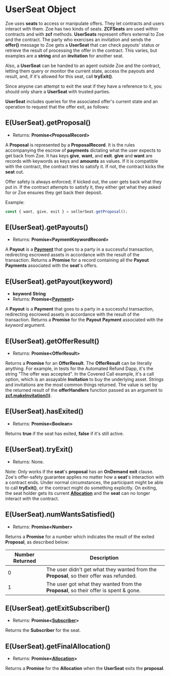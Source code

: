 # UserSeat Object

Zoe uses **seats** to access or manipulate offers. They let contracts and users interact
with them. Zoe has two kinds of seats. **ZCFSeats**
are used within contracts and with **zcf** methods. **UserSeats** represent offers external to
Zoe and the contract. The party who exercises an invitation and sends the **offer()** message
to Zoe gets a **UserSeat** that can check payouts' status or retrieve the result of
processing the offer in the contract. This varies, but examples
are a **string** and an **invitation** for another seat.

Also, a **UserSeat** can be handed to an agent outside Zoe and the contract, letting
them query or monitor the current state, access the payouts and result,
and, if it's allowed for this seat, call **tryExit()**.

Since anyone can attempt to exit the seat if they have a reference to it,
you should only share a **UserSeat** with trusted parties.

**UserSeat** includes queries for the associated offer's current state
and an operation to request that the offer exit, as follows:

## E(UserSeat).getProposal()
  - Returns: **Promise&lt;ProposalRecord>**

A **Proposal** is represented by a **ProposalRecord**. It is the rules
accompanying the escrow of **payments** dictating what the user expects
to get back from Zoe. It has keys **give**, **want**, and
**exit**. **give** and **want** are records with keywords as keys and
**amounts** as values. If it is compatible with the contract, the
contract tries to satisfy it. If not, the contract kicks the **seat** out.

Offer safety is always enforced; if kicked out, the user gets back
what they put in. If the contract attempts to satisfy it, they either
get what they asked for or Zoe ensures they get back their deposit.

Example:

```js
const { want, give, exit } = sellerSeat.getProposal();
```

## E(UserSeat).getPayouts()
  - Returns: **Promise&lt;PaymentKeywordRecord>**

A **Payout** is a **[Payment](/reference/ertp-api/payment.md)** that goes to a party in a successful transaction, redirecting
escrowed assets in accordance with the result of the transaction. Returns a **Promise** for a record
containing all the **Payout** **Payments** associated with the **seat**'s offers.

## E(UserSeat).getPayout(keyword)
- **keyword** **String**
- Returns: **Promise&lt;[Payment](/reference/ertp-api/payment.md)>**

A **Payout** is a **Payment** that goes to a party in a successful transaction, redirecting
escrowed assets in accordance with the result of the transaction. Returns a **Promise** for the **Payout**
**Payment** associated with the *keyword* argument.

## E(UserSeat).getOfferResult()
  - Returns: **Promise&lt;OfferResult>**

Returns a **Promise** for an **OfferResult**. The **OfferResult** can be literally anything. 
For example, in tests
for the Automated Refund Dapp, it's the string "The offer was accepted". In
the Covered Call example, it's a call option, which is an assayable **Invitation**
to buy the underlying asset. Strings and invitations are the most common things returned.
The value is set by the returned result of the **offerHandlers** function passed
as an argument to **[zcf.makeInvitation()](./zoe-contract-facet.md#zcf-makeinvitation-offerhandler-description-customproperties-proposalshape))**.

## E(UserSeat).hasExited()
  - Returns: **Promise&lt;Boolean>**

Returns **true** if the seat has exited, **false** if it's still active.

## E(UserSeat).tryExit()
  - Returns: None.

Note: Only works if the **seat**'s **proposal** has an **OnDemand** **exit** clause.
Zoe's offer-safety guarantee applies no matter how a **seat**'s interaction with
a contract ends. Under normal
circumstances, the participant might be able to call **tryExit()**, or the
contract might do something explicitly. On exiting, the seat holder
gets its current **[Allocation](./zoe-data-types.md#allocation)** and the **seat** can no longer interact with the contract.


## E(UserSeat).numWantsSatisfied()
- Returns: **Promise&lt;Number>**

Returns a **Promise** for a number which indicates the result of the exited **Proposal**, as described below:

| Number Returned | Description |
| --- | --- |
| 0 | The user didn't get what they wanted from the **Proposal**, so their offer was refunded. |
| 1 | The user got what they wanted from the **Proposal**, so their offer is spent & gone. |


## E(UserSeat).getExitSubscriber()
- Returns: **Promise&lt;[Subscriber](./zoe-data-types.md#subscriber)>**

Returns the **Subscriber** for the seat.


## E(UserSeat).getFinalAllocation()
- Returns: **Promise&lt;[Allocation](./zoe-data-types.md#allocation)>**

Returns a **Promise** for the **Allocation** when the **UserSeat** exits the **proposal**.


